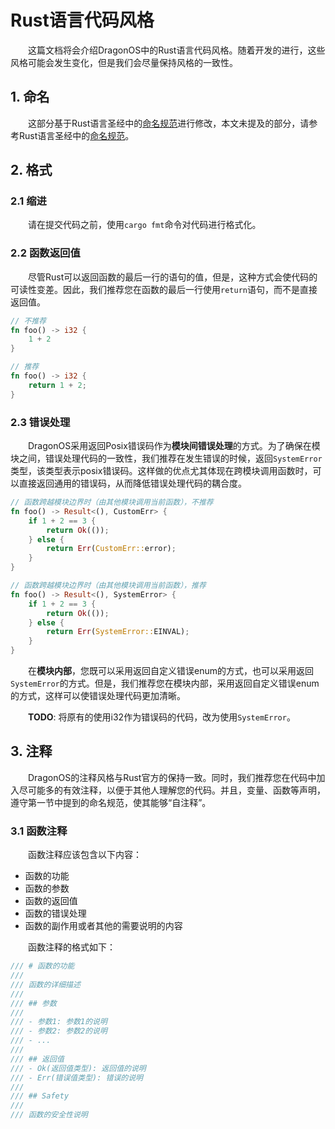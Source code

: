 # Rust语言代码风格

&emsp;&emsp;这篇文档将会介绍DragonOS中的Rust语言代码风格。随着开发的进行，这些风格可能会发生变化，但是我们会尽量保持风格的一致性。

## 1. 命名

&emsp;&emsp;这部分基于Rust语言圣经中的[命名规范](https://course.rs/practice/naming.html)进行修改，本文未提及的部分，请参考Rust语言圣经中的[命名规范](https://course.rs/practice/naming.html)。

## 2. 格式

### 2.1 缩进

&emsp;&emsp;请在提交代码之前，使用`cargo fmt`命令对代码进行格式化。

### 2.2 函数返回值

&emsp;&emsp;尽管Rust可以返回函数的最后一行的语句的值，但是，这种方式会使代码的可读性变差。因此，我们推荐您在函数的最后一行使用`return`语句，而不是直接返回值。

```rust
// 不推荐
fn foo() -> i32 {
    1 + 2
}

// 推荐
fn foo() -> i32 {
    return 1 + 2;
}
```
### 2.3 错误处理

&emsp;&emsp;DragonOS采用返回Posix错误码作为**模块间错误处理**的方式。为了确保在模块之间，错误处理代码的一致性，我们推荐在发生错误的时候，返回`SystemError`类型，该类型表示posix错误码。这样做的优点尤其体现在跨模块调用函数时，可以直接返回通用的错误码，从而降低错误处理代码的耦合度。

```rust
// 函数跨越模块边界时（由其他模块调用当前函数），不推荐
fn foo() -> Result<(), CustomErr> {
    if 1 + 2 == 3 {
        return Ok(());
    } else {
        return Err(CustomErr::error);
    }
}

// 函数跨越模块边界时（由其他模块调用当前函数），推荐
fn foo() -> Result<(), SystemError> {
    if 1 + 2 == 3 {
        return Ok(());
    } else {
        return Err(SystemError::EINVAL);
    }
}
```

&emsp;&emsp;在**模块内部**，您既可以采用返回自定义错误enum的方式，也可以采用返回`SystemError`的方式。但是，我们推荐您在模块内部，采用返回自定义错误enum的方式，这样可以使错误处理代码更加清晰。

&emsp;&emsp;**TODO**: 将原有的使用i32作为错误码的代码，改为使用`SystemError`。

## 3. 注释

&emsp;&emsp;DragonOS的注释风格与Rust官方的保持一致。同时，我们推荐您在代码中加入尽可能多的有效注释，以便于其他人理解您的代码。并且，变量、函数等声明，遵守第一节中提到的命名规范，使其能够“自注释”。

### 3.1 函数注释

&emsp;&emsp;函数注释应该包含以下内容：

- 函数的功能
- 函数的参数
- 函数的返回值
- 函数的错误处理
- 函数的副作用或者其他的需要说明的内容

&emsp;&emsp;函数注释的格式如下：

```rust
/// # 函数的功能
/// 
/// 函数的详细描述
/// 
/// ## 参数
/// 
/// - 参数1: 参数1的说明
/// - 参数2: 参数2的说明
/// - ...
/// 
/// ## 返回值
/// - Ok(返回值类型): 返回值的说明
/// - Err(错误值类型): 错误的说明
/// 
/// ## Safety
/// 
/// 函数的安全性说明
```
